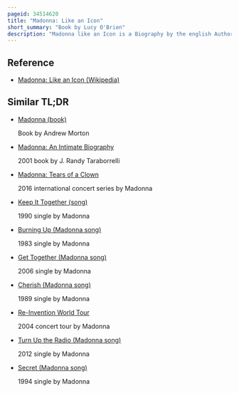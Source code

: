 ```yaml
---
pageid: 34514620
title: "Madonna: Like an Icon"
short_summary: "Book by Lucy O'Brien"
description: "Madonna like an Icon is a Biography by the english Author Lucy o'brien chronicling the Life of american Singer Madonna. The Book was published in the united Kingdom on 27 august 2007 by bantam Press and the united States on 18 October 2007 by Harpercollins. Madonna: like an Icon chronicles the Life of the Singer from her Birth, up to the Release of her eleventh Studio Album, Hard Candy, in 2008. O'Brien initially critical of her Work became a Fan of Madonna after watching her Perform on the Television for the Virgin Tour in 1985. From that Point of Time, the Author followed Madonna's Career closely, attending her Concerts, and collecting Interviews, Magazines, and Albums."
---
```


## Reference

- [Madonna: Like an Icon (Wikipedia)](https://en.wikipedia.org/?curid=34514620)

## Similar TL;DR

- [Madonna (book)](/tldr/en/madonna-book)

  Book by Andrew Morton

- [Madonna: An Intimate Biography](/tldr/en/madonna-an-intimate-biography)

  2001 book by J. Randy Taraborrelli

- [Madonna: Tears of a Clown](/tldr/en/madonna-tears-of-a-clown)

  2016 international concert series by Madonna

- [Keep It Together (song)](/tldr/en/keep-it-together-song)

  1990 single by Madonna

- [Burning Up (Madonna song)](/tldr/en/burning-up-madonna-song)

  1983 single by Madonna

- [Get Together (Madonna song)](/tldr/en/get-together-madonna-song)

  2006 single by Madonna

- [Cherish (Madonna song)](/tldr/en/cherish-madonna-song)

  1989 single by Madonna

- [Re-Invention World Tour](/tldr/en/re-invention-world-tour)

  2004 concert tour by Madonna

- [Turn Up the Radio (Madonna song)](/tldr/en/turn-up-the-radio-madonna-song)

  2012 single by Madonna

- [Secret (Madonna song)](/tldr/en/secret-madonna-song)

  1994 single by Madonna
